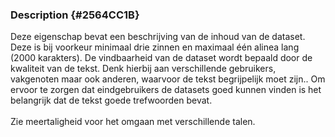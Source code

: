 ### Description {#2564CC1B}
Deze eigenschap bevat een beschrijving van de inhoud van de dataset. Deze is bij voorkeur minimaal drie zinnen en maximaal één alinea lang (2000 karakters). De vindbaarheid van de dataset wordt bepaald door de kwaliteit van de tekst. Denk hierbij aan verschillende gebruikers, vakgenoten maar ook anderen, waarvoor de tekst begrijpelijk moet zijn..
Om ervoor te zorgen dat eindgebruikers de datasets goed kunnen vinden is het belangrijk dat de tekst goede trefwoorden bevat.
<br/>
<br/>
Zie meertaligheid voor het omgaan met verschillende talen.

